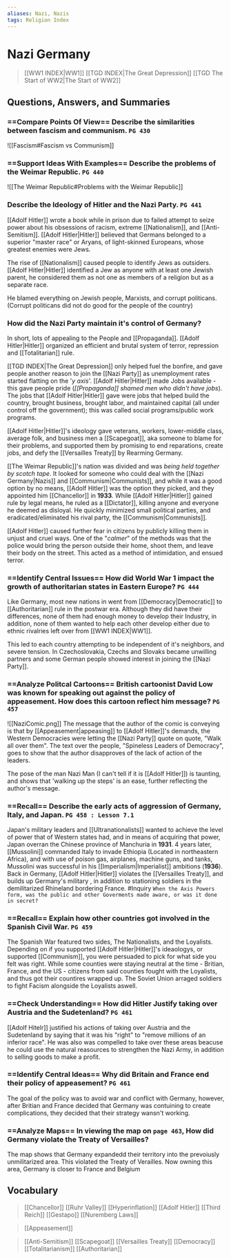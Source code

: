 ```yaml
---
aliases: Nazi, Nazis
tags: Religion Index
---
```

# Nazi Germany
>[[WW1 INDEX|WW1]]
>[[TGD INDEX|The Great Depression]]
>[[TGD The Start of WW2|The Start of WW2]]
## Questions, Answers, and Summaries
### ==Compare Points Of View== Describe the similarities between fascism and communism. `PG 430`
![[Fascism#Fascism vs Communism]]
### ==Support Ideas With Examples== Describe the problems of the Weimar Republic. `PG 440`
![[The Weimar Republic#Problems with the Weimar Republic]]
### Describe the Ideology of Hitler and the Nazi Party. `PG 441`
[[Adolf Hitler]] wrote a book while in prison due to failed attempt to seize power about his obsessions of racism, extreme [[Nationalism]], and [[Anti-Semitism]]. [[Adolf Hitler|Hitler]] believed that Germans belonged to a superior "master race" or Aryans, of light-skinned Europeans, whose greatest enemies were Jews.

The rise of [[Nationalism]] caused people to identify Jews as outsiders. [[Adolf Hitler|Hitler]] identified a Jew as anyone with at least one Jewish parent, he considered them as not one as members of a religion but as a separate race.

He blamed everything on Jewish people, Marxists, and corrupt politicans. (Corrupt politicans did not do good for the people of the country)
### How did the Nazi Party maintain it's control of Germany?
In short, lots of appealing to the People and [[Propaganda]]. [[Adolf Hitler|Hitler]] organized an efficient and brutal system of terror, repression and [[Totalitarian]] rule. 

[[TGD INDEX|The Great Depression]] only helped fuel the bonfire, and gave people another reason to join the [[Nazi Party]] as unemployment rates started flatting on the '*y axis*'. [[Adolf Hitler|Hitler]] made Jobs available - this gave people pride (*[[Propaganda]] shamed men who didn't have jobs*). The jobs that [[Adolf Hitler|Hitler]] gave were jobs that helped build the country, brought business, brought labor, and maintained capital (all under control off the government); this was called social programs/public work programs. 

[[Adolf Hitler|Hitler]]'s ideology gave veterans, workers, lower-middle class, average folk, and business men a [[Scapegoat]], aka someone to blame for their problems, and supported them by promising to end reparations, create jobs, and defy the [[Versailles Treaty]] by Rearming Germany. 

[[The Weimar Republic]]'s nation was divided and was *being held together by scotch tape*. It looked for someone who could deal with the [[Nazi Germany|Nazis]] and [[Communism|Communists]], and while it was a good option by no means, [[Adolf Hitler]] was the option they picked, and they appointed him [[Chancellor]] in **1933**. While [[Adolf Hitler|Hitler]] gained rule by legal means, he ruled as a [[Dictator]], killing anyone and everyone he deemed as disloyal. He quickly minimized small political parties, and eradicated/eliminated his rival party, the [[Communism|Communists]].

[[Adolf Hitler]] caused further fear in citizens by publicly killing them in unjust and cruel ways. One of the "*calmer*" of the methods was that the police would bring the person outside their home, shoot them, and leave their body on the street. This acted as a method of intimidation, and ensued terror.
### ==Identify Central Issues== How did World War 1 impact the growth of authoritarian states in Eastern Europe? `PG 444`
Like Germany, most new nations in went from [[Democracy|Democratic]] to [[Authoritarian]] rule in the postwar era. Although they did have their differences, none of them had enough money to develop their Industry, in addition, none of them wanted to help each other develop either due to ethnic rivalries left over from [[WW1 INDEX|WW1]].

This led to each country attempting to be independent of it's neighbors, and severe tension. In Czechoslovakia, Czechs and Slovaks became unwilling partners and some German people showed interest in joining the [[Nazi Party]].
### ==Analyze Politcal Cartoons== British cartoonist David Low was known for speaking out against the policy of appeasement. How does this cartoon reflect him message? `PG 457`
![[NaziComic.png]]
The message that the author of the comic is conveying is that by [[Appeasement|appeasing]] to [[Adolf Hitler]]'s demands, the Western Democracies were letting the [[Nazi Party]] quote on quote, "Walk all over them". The text over the people, "Spineless Leaders of Democracy", goes to show that the author disapproves of the lack of action of the leaders.

The pose of the man Nazi Man (I can't tell if it is [[Adolf Hitler]]) is taunting, and shows that 'walking up the steps' is an ease, further reflecting the author's message.
### ==Recall== Describe the early acts of aggression of Germany, Italy, and Japan. `PG 458 : Lesson 7.1`
Japan's military leaders and [[Ultranationalists]] wanted to achieve the level of power that of Western states had, and in means of acquiring that power, Japan overran the Chinese province of Manchuria in **1931**. 4 years later, [[Mussolini]] commanded Italy to invade Ethiopia (Located in northeastern Africa), and with use of poison gas, airplanes, machine guns, and tanks, Mussolini was successful in his [[Imperialism|Imperialist]] ambitions (**1936**). Back in Germany, [[Adolf Hitler|Hitler]] violates the [[Versailles Treaty]], and builds up Germany's military , in addition to stationing soldiers in the demilitarized Rhineland bordering France.
#Inquiry `When the Axis Powers form, was the public and other Goverments made aware, or was it done in secret?`
### ==Recall== Explain how other countries got involved in the Spanish Civil War. `PG 459`
The Spanish War featured two sides, The Nationalists, and the Loyalists. Depending on if you supported [[Adolf Hitler|Hitler]]'s ideaologys, or supported [[Communism]], you were persuaded to pick for what side you felt was right. While some counties were staying neutral at the time - Britian, France, and the US - citizens from said counties fought with the Loyalists, and thus got their countires wrapped up. The Soviet Union arraged soldiers to fight Facism alongside the Loyalists aswell. 
### ==Check Understanding== How did Hitler Justify taking over Austria and the Sudetenland? `PG 461`
[[Adolf Hitelr]] justified his actions of taking over Austria and the Sudetenland by saying that it was his "right" to "remove millions of an inferior race". He was also was compelled to take over these areas beacuse he could use the natural reasources to strengthen the Nazi Army, in addition to selling goods to make a profit.  
### ==Identify Central Ideas== Why did Britain and France end their policy of appeasement? `PG 461`
The goal of the policy was to avoid war and conflict with Germany, however, after Britian and France decided that Germany was contuining to create complications, they decided that their strategy wansn't working. 
### ==Analyze Maps== In viewing the map on `page 463`, How did Germany violate the Treaty of Versailles?
The map shows that Germany expandedd their territory into the prevoiusly unmilitarized area. This violated the Treaty of Verailles. Now owning this area, Germany is closer to France and Belgium

## Vocabulary
>[[Chancellor]]
>[[Ruhr Valley]]
>[[Hyperinflation]]
>[[Adolf Hitler]]
>[[Third Reich]]
>[[Gestapo]]
>[[Nuremberg Laws]]

> [[Appeasement]]

>[[Anti-Semitism]]
>[[Scapegoat]]
>[[Versailles Treaty]]
>[[Democracy]]
>[[Totalitarianism]]
>[[Authoritarian]]